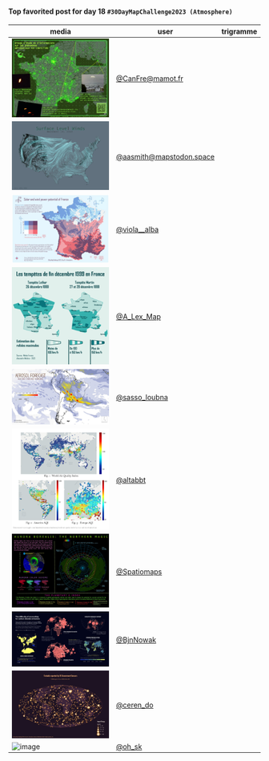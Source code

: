 #### Top favorited post for day 18 `#30DayMapChallenge2023 (Atmosphere)`

| media | user | trigramme |
|-------|------|-----------|
|![image](../uploads/8871ff4524bab2192c62c3af112c81b2/image.png)|[@CanFre@mamot.fr](https://mastodon.tetaneutral.net/@CanFre@mamot.fr/111430382550846190)|  |
|![image](../uploads/3984d9982e59b6541a1726e337c729e8/image.png)|[@aasmith@mapstodon.space](https://mastodon.tetaneutral.net/@aasmith@mapstodon.space/111432766815584282)|  |
|![image](../uploads/d1f925ac5877a2798707216183032005/image.png)|[@viola__alba](https://twitter.com/viola__alba/status/1725861897625288838)|  |
|![image](../uploads/69841740dd8b4a61b1b34a61927c1e7c/image.png)|[@A_Lex_Map](https://twitter.com/A_Lex_Map/status/1725860165180682476)|  |
|![image](../uploads/cbe45666d14eaff029c114f2733ea506/image.png)|[@sasso_loubna](https://twitter.com/sasso_loubna/status/1726010251336397304)|  |
|![image](../uploads/f4553aa7b255d1548534f402fa0b4d42/image.png)|[@altabbt](https://twitter.com/altabbt/status/1726022613695131919)|  |
|![image](../uploads/3edaba047f88a6ad19d2f157ca4f0caf/image.png)|[@Spatiomaps](https://twitter.com/Spatiomaps/status/1726139161684705458)|  |
|![image](../uploads/4ee331bd19e8d675c96b3d61802a0ba0/image.png)|[@BjnNowak](https://twitter.com/BjnNowak/status/1725745024946622931)|  |
|![image](../uploads/5a8814593241330e0e9531338fdcd631/image.png)|[@ceren_do](https://twitter.com/ceren_do/status/1725932320748666968)|  |
|![image](../uploads/663c952b6e460db31ba0cdeb796153a3/image.png)|[@oh_sk](https://twitter.com/oh_sk/status/1725876902273982799)|  |